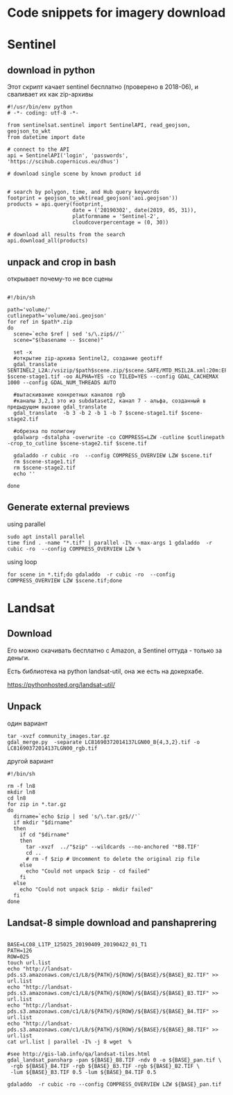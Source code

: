 # Code snippets for imagery download

# Sentinel

## download in python
Этот скрипт качает sentinel бесплатно (проверено в 2018-06), и сваливает их как zip-архивы
```
#!/usr/bin/env python
# -*- coding: utf-8 -*-

from sentinelsat.sentinel import SentinelAPI, read_geojson, geojson_to_wkt
from datetime import date

# connect to the API
api = SentinelAPI('login', 'passwords', 'https://scihub.copernicus.eu/dhus')

# download single scene by known product id


# search by polygon, time, and Hub query keywords
footprint = geojson_to_wkt(read_geojson('aoi.geojson'))
products = api.query(footprint,
                     date = ('20190302', date(2019, 05, 31)),
                     platformname = 'Sentinel-2',
                     cloudcoverpercentage = (0, 30))

# download all results from the search
api.download_all(products)

```
## unpack and crop in bash

открывает почему-то не все сцены
```

#!/bin/sh

path='volume/'
cutlinepath='volume/aoi.geojson'
for ref in $path*.zip
do
  scene=`echo $ref | sed 's/\.zip$//'`
  scene="$(basename -- $scene)"

  set -x
  #открытие zip-архива Sentinel2, создание geotiff
  gdal_translate SENTINEL2_L2A:/vsizip/$path$scene.zip/$scene.SAFE/MTD_MSIL2A.xml:20m:EPSG_32650 $scene-stage1.tif -oo ALPHA=YES -co TILED=YES --config GDAL_CACHEMAX 1000 --config GDAL_NUM_THREADS AUTO

  #вытаскивание конкретных каналов rgb
  #каналы 3,2,1 это из subdataset2, канал 7 - альфа, созданный в предыдущем вызове gdal_translate
  gdal_translate  -b 3 -b 2 -b 1 -b 7 $scene-stage1.tif $scene-stage2.tif

  #обрезка по полигону
  gdalwarp -dstalpha -overwrite -co COMPRESS=LZW -cutline $cutlinepath -crop_to_cutline $scene-stage2.tif $scene.tif
  
  gdaladdo -r cubic -ro  --config COMPRESS_OVERVIEW LZW $scene.tif
  rm $scene-stage1.tif
  rm $scene-stage2.tif
  echo ''

done

```

## Generate external previews

using parallel
```
sudo apt install parallel
time find . -name "*.tif" | parallel -I% --max-args 1 gdaladdo  -r cubic -ro  --config COMPRESS_OVERVIEW LZW % 
```
using loop

```
for scene in *.tif;do gdaladdo  -r cubic -ro  --config COMPRESS_OVERVIEW LZW $scene.tif;done
```

# Landsat

## Download
Его можно скачивать бесплатно с Amazon, а Sentinel оттуда - только за деньги.

Есть библиотека на python landsat-util, она же есть на докерхабе. 

https://pythonhosted.org/landsat-util/ 


## Unpack

один вариант
```
tar -xvzf community_images.tar.gz
gdal_merge.py  -separate LC81690372014137LGN00_B{4,3,2}.tif -o LC81690372014137LGN00_rgb.tif
```
другой вариант
```
#!/bin/sh

rm -f ln8
mkdir ln8
cd ln8
for zip in *.tar.gz
do
  dirname=`echo $zip | sed 's/\.tar.gz$//'`
  if mkdir "$dirname"
  then
    if cd "$dirname"
    then
      tar -xvzf  ../"$zip" --wildcards --no-anchored '*B8.TIF'
      cd ..
      # rm -f $zip # Uncomment to delete the original zip file
    else
      echo "Could not unpack $zip - cd failed"
    fi
  else
    echo "Could not unpack $zip - mkdir failed"
  fi
done

```

## Landsat-8 simple download and panshaprering
```

BASE=LC08_L1TP_125025_20190409_20190422_01_T1
PATH=126
ROW=025
touch url.list
echo "http://landsat-pds.s3.amazonaws.com/c1/L8/${PATH}/${ROW}/${BASE}/${BASE}_B2.TIF" >> url.list
echo "http://landsat-pds.s3.amazonaws.com/c1/L8/${PATH}/${ROW}/${BASE}/${BASE}_B3.TIF" >> url.list
echo "http://landsat-pds.s3.amazonaws.com/c1/L8/${PATH}/${ROW}/${BASE}/${BASE}_B4.TIF" >> url.list
echo "http://landsat-pds.s3.amazonaws.com/c1/L8/${PATH}/${ROW}/${BASE}/${BASE}_B8.TIF" >> url.list
cat url.list | parallel -I% -j 8 wget  %

#see http://gis-lab.info/qa/landsat-tiles.html
gdal_landsat_pansharp -pan ${BASE}_B8.TIF -ndv 0 -o ${BASE}_pan.tif \
 -rgb ${BASE}_B4.TIF -rgb ${BASE}_B3.TIF -rgb ${BASE}_B2.TIF \
 -lum ${BASE}_B3.TIF 0.5 -lum ${BASE}_B4.TIF 0.5

gdaladdo  -r cubic -ro --config COMPRESS_OVERVIEW LZW ${BASE}_pan.tif
```
